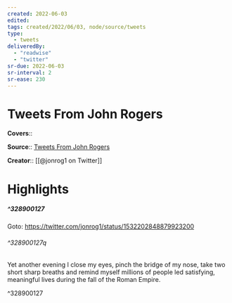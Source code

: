 ```yaml
---
created: 2022-06-03
edited:
tags: created/2022/06/03, node/source/tweets
type: 
  - tweets
deliveredBy: 
  - "readwise"
  - "twitter"
sr-due: 2022-06-03
sr-interval: 2
sr-ease: 230
---
```

# Tweets From John Rogers

**Covers**:: 

**Source**:: [Tweets From John Rogers](https://twitter.com/jonrog1)

**Creator**:: [[@jonrog1 on Twitter]]

# Highlights
##### ^328900127


Goto: https://twitter.com/jonrog1/status/1532202848879923200  

###### ^328900127q

Yet another evening I close my eyes, pinch the bridge of my nose, take two short sharp breaths and remind myself millions of people led satisfying, meaningful lives during the fall of the Roman Empire. 

^328900127

